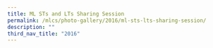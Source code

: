 ```yaml
---
title: ML STs and LTs Sharing Session
permalink: /mlcs/photo-gallery/2016/ml-sts-lts-sharing-session/
description: ""
third_nav_title: "2016"
---
```

